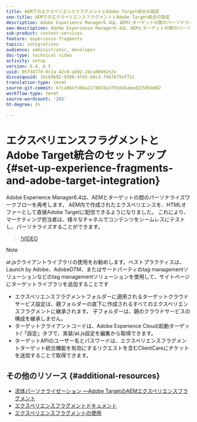 ```yaml
---
title: AEMでのエクスペリエンスフラグメントとAdobe Target統合の設定
seo-title: AEMでのエクスペリエンスフラグメントとAdobe Target統合の設定
description: Adobe Experience Manager6.4は、AEMとターゲットの間のパーソナライズワークフローを再考します。 AEM内で作成されたエクスペリエンスを、HTMLオファーとして直接Adobe Targetに配信できるようになりました。 これにより、マーケティング担当者は、様々なチャネルでコンテンツをシームレスにテストし、パーソナライズすることができます。
seo-description: Adobe Experience Manager6.4は、AEMとターゲットの間のパーソナライズワークフローを再考します。 AEM内で作成されたエクスペリエンスを、HTMLオファーとして直接Adobe Targetに配信できるようになりました。 これにより、マーケティング担当者は、様々なチャネルでコンテンツをシームレスにテストし、パーソナライズすることができます。
sub-product: content-services
feature: experience-fragments
topics: integrations
audience: administrator, developer
doc-type: technical video
activity: setup
version: 6.4, 6.5
uuid: 05fd477d-0c1a-42c0-ab92-2bca86602e2e
discoiquuid: 16cb0b92-9398-4fd2-b8c3-f4b7675ef72c
translation-type: tm+mt
source-git-commit: 67ca08bf386a217807da3755d46abed225050d02
workflow-type: tm+mt
source-wordcount: '283'
ht-degree: 1%

---
```



# エクスペリエンスフラグメントとAdobe Target統合のセットアップ{#set-up-experience-fragments-and-adobe-target-integration}

Adobe Experience Manager6.4は、AEMとターゲットの間のパーソナライズワークフローを再考します。 AEM内で作成されたエクスペリエンスを、HTMLオファーとして直接Adobe Targetに配信できるようになりました。 これにより、マーケティング担当者は、様々なチャネルでコンテンツをシームレスにテストし、パーソナライズすることができます。

>[!VIDEO](https://video.tv.adobe.com/v/22380/?quality=9&learn=on)

>[!NOTE]
>
>at.jsクライアントライブラリの使用をお勧めします。ベストプラクティスは、Launch by Adobe、AdobeDTM、またはサードパーティのtag managementソリューションなどのtag managementソリューションを使用して、サイトページにターゲットライブラリを追加することです

* エクスペリエンスフラグメントフォルダーに適用されるターゲットクラウドサービス設定は、親フォルダーの直下に作成されるすべてのエクスペリエンスフラグメントに継承されます。 子フォルダーは、親のクラウドサービスの構成を継承しません。
* ターゲットクライアントコードは、Adobe Experience Cloud/起動ターゲット/「設定」タブで、実装/at.js設定を編集から取得できます。
* ターゲットAPIのユーザー名とパスワードは、エクスペリエンスフラグメントターゲット統合機能を有効にするリクエストを含むClientCareにチケットを送信することで取得できます。

## その他のリソース {#additional-resources}

* [流体パーソナライゼーション —Adobe TargetのAEMエクスペリエンスフラグメント](https://www.youtube.com/watch?v=ohvKDjCb1yM)
* [エクスペリエンスフラグメントドキュメント](https://helpx.adobe.com/experience-manager/6-5/sites/authoring/using/experience-fragments.html)
* [エクスペリエンスフラグメントの使用](/help/sites/experience-fragments/experience-fragments-feature-video-use.md)
